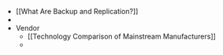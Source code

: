 - [[What Are Backup and Replication?]]
-
- Vendor
	- [[Technology Comparison of Mainstream Manufacturers]]
	-